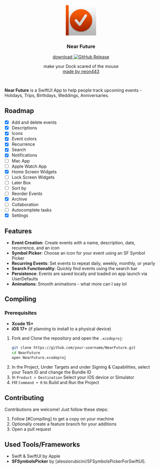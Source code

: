 <div align="center">
    <br/>
    <p>
        <img src="https://github.com/neon443/NearFuture/blob/main/Resources/Assets.xcassets/AppIcon.appiconset/NearFutureIcon.png?raw=true" title="dockphobia" alt="dockphobia icon" width="100" />
    </p>
      <h3>Near Future</h3>
	    <p>
        <a href="https://apps.apple.com/us/app/near-future-event-tracker/id6744963429">
            download
            <img alt="GitHub Release" src="https://img.shields.io/itunes/v/6744963429">
        </a>
    </p>
    <p>
        make your Dock scared of the mouse
        <br/>
        <a href="https://neon443.github.io">
            made by neon443
        </a>
    </p>
    <br/>
</div>

**Near Future** is a SwiftUI App to help people track upcoming events - Holidays, Trips, Birthdays, Weddings, Anniversaries.

## Roadmap
- [x] Add and delete events
- [x] Descriptions
- [x] Icons
- [x] Event colors
- [x] Recurrence
- [x] Search
- [x] Notifications
- [ ] Mac App
- [ ] Apple Watch App
- [x] Home Screen Widgets
- [ ] Lock Screen Widgets
- [ ] Later Box
- [ ] Sort by
- [ ] Reorder Events
- [x] Archive
- [ ] Collaboration
- [ ] Autocomplete tasks
- [x] Settings

## Features
- **Event Creation**: Create events with a name, description, date, recurrence, and an icon
- **Symbol Picker**: Choose an icon for your event using an SF Symbol Picker
- **Recurring Events**: Set events to repeat daily, weekly, monthly, or yearly
- **Search Functionality**: Quickly find events using the search bar
- **Persistence**: Events are saved locally and loaded on app launch via UserDefaults
- **Animations**: Smooth animations - what more can I say lol

## Compiling
### Prerequisites
- **Xcode 15+**
- **iOS 17+** (if planning to install to a physical device)
1. Fork and Clone the repository and open the `.xcodeproj`:
   ```bash
   git clone https://github.com/your-username/NearFuture.git
   cd NearFuture
   open NearFuture.xcodeproj
   ```
2. In the Project, Under Targets and under Signing & Capabilities, select your Team ID and change the Bundle ID
3. In `Product > Destination` Select your iOS device or Simulator
4. Hit `Command + R` to Build and Run the Project

## Contributing
Contributions are welcome! Just follow these steps:
1. Follow [#Compiling] to get a copy on your machine
2. Optionally create a feature branch for your additions
3. Open a pull request

## Used Tools/Frameworks
- Swift & SwiftUI by Apple
- **SFSymbolsPicker** by [alessiorubicini/SFSymbolsPickerForSwiftUI].
